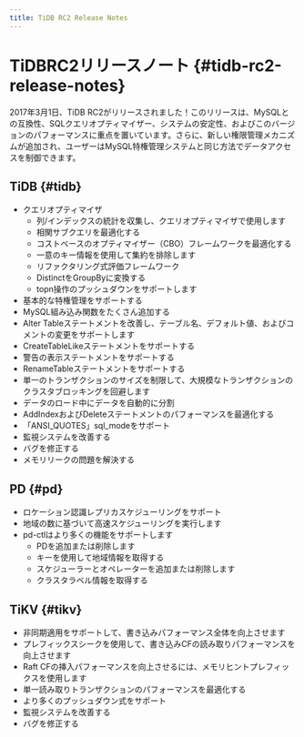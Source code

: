 ```yaml
---
title: TiDB RC2 Release Notes
---
```


# TiDBRC2リリースノート {#tidb-rc2-release-notes}

2017年3月1日、TiDB RC2がリリースされました！このリリースは、MySQLとの互換性、SQLクエリオプティマイザー、システムの安定性、およびこのバージョンのパフォーマンスに重点を置いています。さらに、新しい権限管理メカニズムが追加され、ユーザーはMySQL特権管理システムと同じ方法でデータアクセスを制御できます。

## TiDB {#tidb}

-   クエリオプティマイザ
    -   列/インデックスの統計を収集し、クエリオプティマイザで使用します
    -   相関サブクエリを最適化する
    -   コストベースのオプティマイザー（CBO）フレームワークを最適化する
    -   一意のキー情報を使用して集約を排除します
    -   リファクタリング式評価フレームワーク
    -   DistinctをGroupByに変換する
    -   topn操作のプッシュダウンをサポートします
-   基本的な特権管理をサポートする
-   MySQL組み込み関数をたくさん追加する
-   Alter Tableステートメントを改善し、テーブル名、デフォルト値、およびコメントの変更をサポートします
-   CreateTableLikeステートメントをサポートする
-   警告の表示ステートメントをサポートする
-   RenameTableステートメントをサポートする
-   単一のトランザクションのサイズを制限して、大規模なトランザクションのクラスタブロッキングを回避します
-   データのロード中にデータを自動的に分割
-   AddIndexおよびDeleteステートメントのパフォーマンスを最適化する
-   「ANSI_QUOTES」sql_modeをサポート
-   監視システムを改善する
-   バグを修正する
-   メモリリークの問題を解決する

## PD {#pd}

-   ロケーション認識レプリカスケジューリングをサポート
-   地域の数に基づいて高速スケジューリングを実行します
-   pd-ctlはより多くの機能をサポートします
    -   PDを追加または削除します
    -   キーを使用して地域情報を取得する
    -   スケジューラーとオペレーターを追加または削除します
    -   クラスタラベル情報を取得する

## TiKV {#tikv}

-   非同期適用をサポートして、書き込みパフォーマンス全体を向上させます
-   プレフィックスシークを使用して、書き込みCFの読み取りパフォーマンスを向上させます
-   Raft CFの挿入パフォーマンスを向上させるには、メモリヒントプレフィックスを使用します
-   単一読み取りトランザクションのパフォーマンスを最適化する
-   より多くのプッシュダウン式をサポート
-   監視システムを改善する
-   バグを修正する
